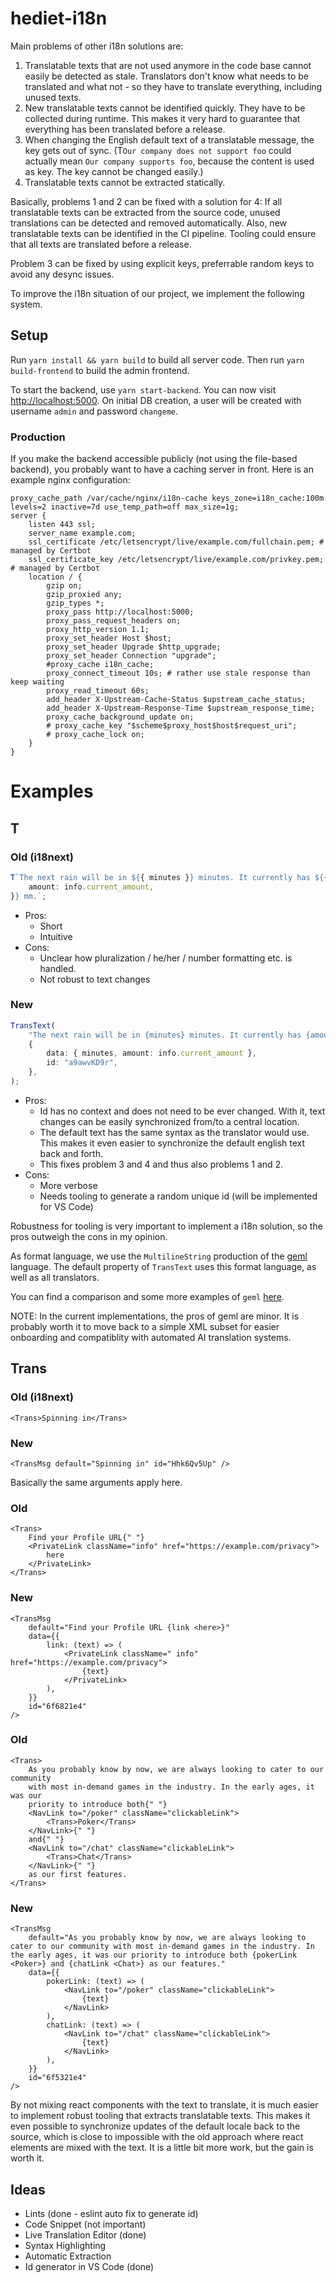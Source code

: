 # hediet-i18n

Main problems of other i18n solutions are:

1. Translatable texts that are not used anymore in the code base cannot easily be detected as stale. Translators don't know what needs to be translated and what not - so they have to translate everything, including unused texts.
2. New translatable texts cannot be identified quickly. They have to be collected during runtime. This makes it very hard to guarantee that everything has been translated before a release.
3. When changing the English default text of a translatable message, the key gets out of sync. (T`Our company does not support foo` could actually mean `Our company supports foo`, because the content is used as key. The key cannot be changed easily.)
4. Translatable texts cannot be extracted statically.

Basically, problems 1 and 2 can be fixed with a solution for 4:
If all translatable texts can be extracted from the source code, unused translations can be detected and removed automatically.
Also, new translatable texts can be identified in the CI pipeline. Tooling could ensure that all texts are translated before a release.

Problem 3 can be fixed by using explicit keys, preferrable random keys to avoid any desync issues.

To improve the i18n situation of our project, we implement the following system.

## Setup

Run `yarn install && yarn build` to build all server code. Then run `yarn build-frontend` to build the admin frontend.

To start the backend, use `yarn start-backend`. You can now visit <http://localhost:5000>. On initial DB creation, a user will be created with username `admin` and password `changeme`.

### Production

If you make the backend accessible publicly (not using the file-based backend), you probably want to have a caching server in front. Here is an example nginx configuration:

```nginx
proxy_cache_path /var/cache/nginx/i18n-cache keys_zone=i18n_cache:100m levels=2 inactive=7d use_temp_path=off max_size=1g;
server {
	listen 443 ssl;
	server_name example.com;
	ssl_certificate /etc/letsencrypt/live/example.com/fullchain.pem; # managed by Certbot
	ssl_certificate_key /etc/letsencrypt/live/example.com/privkey.pem; # managed by Certbot
	location / {
		gzip on;
		gzip_proxied any;
		gzip_types *;
		proxy_pass http://localhost:5000;
		proxy_pass_request_headers on;
		proxy_http_version 1.1;
		proxy_set_header Host $host;
		proxy_set_header Upgrade $http_upgrade;
		proxy_set_header Connection "upgrade";
		#proxy_cache i18n_cache;
		proxy_connect_timeout 10s; # rather use stale response than keep waiting
		proxy_read_timeout 60s;
		add_header X-Upstream-Cache-Status $upstream_cache_status;
		add_header X-Upstream-Response-Time $upstream_response_time;
		proxy_cache_background_update on;
		# proxy_cache_key "$scheme$proxy_host$host$request_uri";
		# proxy_cache_lock on;
	}
}
```

# Examples

## T

### Old (i18next)

```ts
T`The next rain will be in ${{ minutes }} minutes. It currently has ${{
	amount: info.current_amount,
}} mm.`;
```

-   Pros:
    -   Short
    -   Intuitive
-   Cons:
    -   Unclear how pluralization / he/her / number formatting etc. is handled.
    -   Not robust to text changes

### New

```ts
TransText(
	"The next rain will be in {minutes} minutes. It currently has {amount} mm.",
	{
		data: { minutes, amount: info.current_amount },
		id: "a9awvKD9r",
	},
);
```

-   Pros:
    -   Id has no context and does not need to be ever changed.
        With it, text changes can be easily synchronized from/to a central location.
    -   The default text has the same syntax as the translator would use. This makes it even easier to synchronize the default english text back and forth.
    -   This fixes problem 3 and 4 and thus also problems 1 and 2.
-   Cons:
    -   More verbose
    -   Needs tooling to generate a random unique id (will be implemented for VS Code)

Robustness for tooling is very important to implement a i18n solution, so the pros outweigh the cons in my opinion.

As format language, we use the `MultilineString` production of the [geml](https://github.com/hediet/geml) language.
The default property of `TransText` uses this format language, as well as all translators.

You can find a comparison and some more examples of `geml` [here](./custom-syntax-notes.md).

NOTE: In the current implementations, the pros of geml are minor. It is probably worth it to move back to a simple XML subset for easier onboarding and compatiblity with automated AI translation systems.

## Trans

### Old (i18next)

```tsx
<Trans>Spinning in</Trans>
```

### New

```tsx
<TransMsg default="Spinning in" id="Hhk6Qv5Up" />
```

Basically the same arguments apply here.

### Old

```tsx
<Trans>
	Find your Profile URL{" "}
	<PrivateLink className="info" href="https://example.com/privacy">
		here
	</PrivateLink>
</Trans>
```

### New

```tsx
<TransMsg
	default="Find your Profile URL {link <here>}"
	data={{
		link: (text) => (
			<PrivateLink className=" info" href="https://example.com/privacy">
				{text}
			</PrivateLink>
		),
	}}
	id="6f6821e4"
/>
```

### Old

```tsx
<Trans>
	As you probably know by now, we are always looking to cater to our community
	with most in-demand games in the industry. In the early ages, it was our
	priority to introduce both{" "}
	<NavLink to="/poker" className="clickableLink">
		<Trans>Poker</Trans>
	</NavLink>{" "}
	and{" "}
	<NavLink to="/chat" className="clickableLink">
		<Trans>Chat</Trans>
	</NavLink>{" "}
	as our first features.
</Trans>
```

### New

```tsx
<TransMsg
	default="As you probably know by now, we are always looking to cater to our community with most in-demand games in the industry. In the early ages, it was our priority to introduce both {pokerLink <Poker>} and {chatLink <Chat>} as our features."
	data={{
		pokerLink: (text) => (
			<NavLink to="/poker" className="clickableLink">
				{text}
			</NavLink>
		),
		chatLink: (text) => (
			<NavLink to="/chat" className="clickableLink">
				{text}
			</NavLink>
		),
	}}
	id="6f5321e4"
/>
```

By not mixing react components with the text to translate,
it is much easier to implement robust tooling that extracts translatable texts.
This makes it even possible to synchronize updates of the default locale back to the source, which is close to impossible with the old approach where react elements are mixed with the text.
It is a little bit more work, but the gain is worth it.

## Ideas

-   Lints (done - eslint auto fix to generate id)
-   Code Snippet (not important)
-   Live Translation Editor (done)
-   Syntax Highlighting
-   Automatic Extraction
-   Id generator in VS Code (done)
